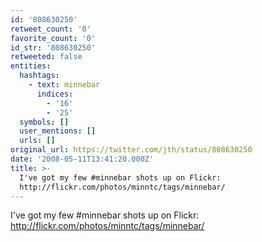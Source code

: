 ```yaml
---
id: '808630250'
retweet_count: '0'
favorite_count: '0'
id_str: '808630250'
retweeted: false
entities:
  hashtags:
    - text: minnebar
      indices:
        - '16'
        - '25'
  symbols: []
  user_mentions: []
  urls: []
original_url: https://twitter.com/jth/status/808630250
date: '2008-05-11T13:41:20.000Z'
title: >-
  I've got my few #minnebar shots up on Flickr:
  http://flickr.com/photos/minntc/tags/minnebar/
---
```


I've got my few #minnebar shots up on Flickr: http://flickr.com/photos/minntc/tags/minnebar/